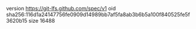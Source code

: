 version https://git-lfs.github.com/spec/v1
oid sha256:116d1a24147756fe0909d14989bb7af5fa8ab3b6b5a100f840525fe5f3620b15
size 16488
